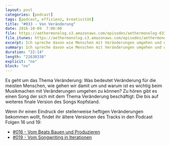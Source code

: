 ```yaml
---
layout: post
categories: [podcast]
tags: [podcast, effizienz, kreativität]
title: "#033 - Von Veränderung"
date: 2016-10-09  7:00:00
file: https://aethermonolog.s3.amazonaws.com/episodes/aethermonolog-033.mp3
file_itunes: https://aethermonolog.s3.amazonaws.com/episodes/aethermonolog-033.m4a
excerpt: Ich spreche davon wie Menschen mit Veränderungen umgehen und was Veränderungen und der Umgang damit, mit Musik zu tun hat. Thematisch passend gibt es die aktuelle Version des Tracks KOPFSTAND zu hören.
summary: Ich spreche davon wie Menschen mit Veränderungen umgehen und was Veränderungen und der Umgang damit, mit Musik zu tun hat. Thematisch passend gibt es die aktuelle Version des Tracks KOPFSTAND zu hören. Ältere Versionen des Tracks findest du in <a href="https://aethermonolog.de/podcast/episode-016.html">Aethermonolog Folge 16</a> und <a href="https://aethermonolog.de/podcast/episode-019.html">Folge 19</a>. Mehr Details zur Sendung findest du auf <a href="http://aethermonolog.de">aethermonolog.de</a>.
duration: "22:14"
length: "21638338"
explicit: "no"
block: "no"
---
```


Es geht um das Thema Veränderung: Was bedeutet Veränderung für die meisten Menschen, wie gehen wir damit um und warum ist es wichtig beim Musikmachen mit Veränderungen umgehen zu können?
Zu hören gibt es einen Song der sich mit dem Thema Veränderung beschäftigt: Die bis auf weiteres finale Version des Songs Kopfstand.

Wenn ihr einen Eindruck der stellenweise heftigen Veränderungen bekommen wollt, findet ihr ältere Versionen des Tracks in den Podcast Folgen 16 und 19:

* [#016 - Vom Beats Bauen und Produzieren](https://aethermonolog.de/podcast/episode-016.html)
* [#019 - Vom Songwriting in Iterationen](https://aethermonolog.de/podcast/episode-019.html)
